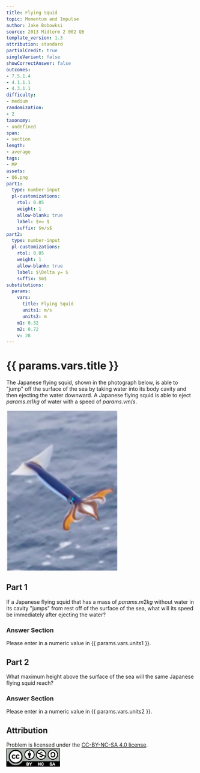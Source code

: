 ```yaml
---
title: Flying Squid
topic: Momentum and Impulse
author: Jake Bobowksi
source: 2013 Midterm 2 002 Q6
template_version: 1.3
attribution: standard
partialCredit: true
singleVariant: false
showCorrectAnswer: false
outcomes:
- 7.5.1.4
- 4.1.1.1
- 4.3.1.1
difficulty:
- medium
randomization:
- 2
taxonomy:
- undefined
span:
- section
length:
- average
tags:
- MP
assets:
- Q6.png
part1:
  type: number-input
  pl-customizations:
    rtol: 0.05
    weight: 1
    allow-blank: true
    label: $v= $
    suffix: $m/s$
part2:
  type: number-input
  pl-customizations:
    rtol: 0.05
    weight: 1
    allow-blank: true
    label: $\Delta y= $
    suffix: $m$
substitutions:
  params:
    vars:
      title: Flying Squid
      units1: m/s
      units2: m
    m1: 0.32
    m2: 0.72
    v: 28
---
```

# {{ params.vars.title }}
The Japanese flying squid, shown in the photograph below, is able to "jump" off the surface of the sea by taking water into its body cavity and then ejecting the water downward. A Japanese flying squid is able to eject ${{params.m1}} kg$ of water with a speed of ${{params.v}} m/s$.

<img src="Q6.png" width=300 alt = "Japanese flying squid">

## Part 1

If a Japanese flying squid that has a mass of ${{params.m2}} kg$ without water in its cavity "jumps" from rest off of the surface of the sea, what will its speed be immediately after ejecting the water?

### Answer Section

Please enter in a numeric value in {{ params.vars.units1 }}.

## Part 2

What maximum height above the surface of the sea will the same Japanese flying squid reach?

### Answer Section

Please enter in a numeric value in {{ params.vars.units2 }}.

## Attribution

Problem is licensed under the [CC-BY-NC-SA 4.0 license](https://creativecommons.org/licenses/by-nc-sa/4.0/).<br> ![The Creative Commons 4.0 license requiring attribution-BY, non-commercial-NC, and share-alike-SA license.](https://raw.githubusercontent.com/firasm/bits/master/by-nc-sa.png)